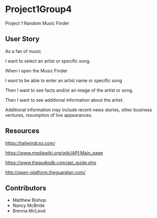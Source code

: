 # Project1Group4
Project 1 Random Music Finder

## User Story

As a fan of music

I want to select an artist or specific song.

When I open the Music Finder

I want to be able to enter an artist name or specific song

Then I want to see facts and/or an image of the artist or song.

Then I want to see additional information about the artist.

Additional information may include recent news stories, other business ventures, resumption of live appearances. 


## Resources

https://tailwindcss.com/

https://www.mediawiki.org/wiki/API:Main_page

https://www.theaudiodb.com/api_guide.php

http://open-platform.theguardian.com/

## Contributors
- Matthew Bishop
- Nancy McBride
- Brenna McLeod

